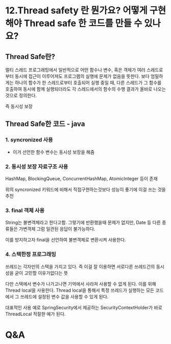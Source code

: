 
# 12.Thread safety 란 뭔가요? 어떻게 구현해야 Thread safe 한 코드를 만들 수 있나요?

## Thread Safe란?
멀티 스레드 프로그래밍에서 일반적으로 어떤 함수나 변수, 혹은 객체가 여러 스레드로부터 동시에 접근이 이루어져도 프로그램의 실행에 문제가 없음을 뜻한다. 보다 엄밀하게는 하나의 함수가 한 스레드로부터 호출되어 실행 중일 때, 다른 스레드가 그 함수를 호출하여 동시에 함께 실행되더라도 각 스레드에서의 함수의 수행 결과가 올바로 나오는 것으로 정의한다.

즉 동시성 보장

## Thread Safe한 코드 - java
### 1. syncronized 사용
- 이거 선언한 함수 변수는 동시성 보장을 해줌

### 2. 동시성 보장 자료구조 사용
HashMap, BlockingQueue, ConcurrentHashMap, AtomicInteger 등이 존재

위의 syncronized 키워드에 비해서 직접구현하는것보다 성능이 좋기에 이걸 쓰는 것을 추천

### 3. final 객체 사용

String는 불변객체라고 한다고함. 그렇기에 반환했을때 문제가 없지만, Date 등 다른 종류들은 가변객체 그럼 일관된 응답이 불가능하다.

이를 방지하고자 final을 선언하여 불변객체로 변환시켜 사용한다.

### 4. 스택한정 프로그래밍

쓰레드는 각자만의 스택을 가지고 있다. 즉 이걸 잘 이용하면 서로다른 쓰레드간의 동시성을 굳이 고민할 이유가없다는 뜻

다만 스택에서 변수가 나가고나면 기억에서 사라져 사용할 수 없게 된다. 
이를 위해 Thread local을 사용한다. Thread local을 통해서 특정 쓰레드가 실행하는 모든 코드에서 그 쓰레드에 설정된 변수 값을 사용할 수 있게 된다.

대표적인 사용 예로 SpringSecurity에서 제공하는 SecurityContextHolder가 바로 ThreadLocal 적절한 예가 된다.

# Q&A
